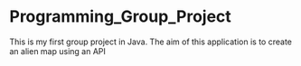 # Programming_Group_Project
This is my first group project in Java. The aim of this application is to create an alien map using an API
